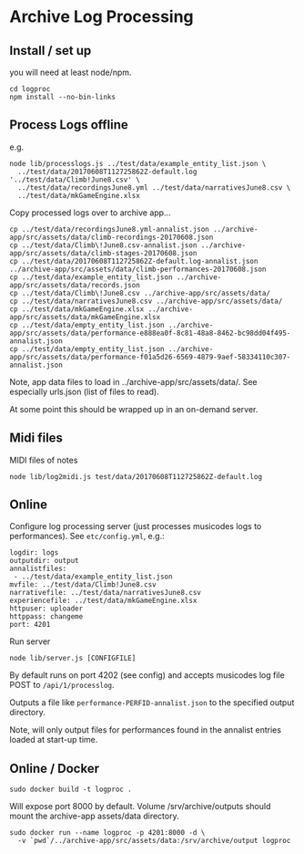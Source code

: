 # Archive Log Processing

## Install / set up

you will need at least node/npm.

```
cd logproc
npm install --no-bin-links
```

## Process Logs offline

e.g.
```
node lib/processlogs.js ../test/data/example_entity_list.json \
  ../test/data/20170608T112725862Z-default.log '../test/data/Climb!June8.csv' \
  ../test/data/recordingsJune8.yml ../test/data/narrativesJune8.csv \
  ../test/data/mkGameEngine.xlsx
```

Copy processed logs over to archive app...
```
cp ../test/data/recordingsJune8.yml-annalist.json ../archive-app/src/assets/data/climb-recordings-20170608.json
cp ../test/data/Climb\!June8.csv-annalist.json ../archive-app/src/assets/data/climb-stages-20170608.json
cp ../test/data/20170608T112725862Z-default.log-annalist.json ../archive-app/src/assets/data/climb-performances-20170608.json
cp ../test/data/example_entity_list.json ../archive-app/src/assets/data/records.json
cp ../test/data/Climb\!June8.csv ../archive-app/src/assets/data/
cp ../test/data/narrativesJune8.csv ../archive-app/src/assets/data/
cp ../test/data/mkGameEngine.xlsx ../archive-app/src/assets/data/mkGameEngine.xlsx
cp ../test/data/empty_entity_list.json ../archive-app/src/assets/data/performance-e888ea0f-8c81-48a8-8462-bc98dd04f495-annalist.json
cp ../test/data/empty_entity_list.json ../archive-app/src/assets/data/performance-f01a5d26-6569-4879-9aef-58334110c307-annalist.json
```
Note, app data files to load in ../archive-app/src/assets/data/. See especially
urls.json (list of files to read).

At some point this should be wrapped up in an on-demand server.

## Midi files

MIDI files of notes
```
node lib/log2midi.js test/data/20170608T112725862Z-default.log
```

## Online

Configure log processing server (just processes musicodes logs to performances).
See `etc/config.yml`, e.g.:
```
logdir: logs
outputdir: output
annalistfiles:
 - ../test/data/example_entity_list.json
mvfile: ../test/data/Climb!June8.csv
narrativefile: ../test/data/narrativesJune8.csv
experiencefile: ../test/data/mkGameEngine.xlsx
httpuser: uploader
httppass: changeme
port: 4201
```

Run server
```
node lib/server.js [CONFIGFILE]
```

By default runs on port 4202 (see config) and accepts musicodes log file POST to `/api/1/processlog`.

Outputs a file like `performance-PERFID-annalist.json` to the specified output directory.

Note, will only output files for performances found in the annalist entries loaded at start-up time.

## Online / Docker

```
sudo docker build -t logproc .
```

Will expose port 8000 by default. Volume /srv/archive/outputs should mount the archive-app assets/data directory.

```
sudo docker run --name logproc -p 4201:8000 -d \
  -v `pwd`/../archive-app/src/assets/data:/srv/archive/output logproc
```
